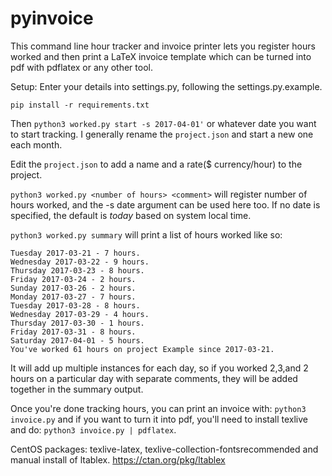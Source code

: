 # pyinvoice

This command line hour tracker and invoice printer lets you register hours worked and then print a LaTeX invoice template which can be turned into pdf with pdflatex or any other tool.

Setup:
Enter your details into settings.py, following the settings.py.example.

`pip install -r requirements.txt`

Then `python3 worked.py start -s 2017-04-01'` or whatever date you want to start tracking. I generally rename the `project.json` and start a new one each month.

Edit the `project.json` to add a name and a rate($ currency/hour) to the project.

`python3 worked.py <number of hours> <comment>` will register number of hours worked, and the -s date argument can be used here too. If no date is specified, the default is *today* based on system local time.

`python3 worked.py summary` will print a list of hours worked like so:

`Tuesday 2017-03-21 - 7 hours.`  
`Wednesday 2017-03-22 - 9 hours.`  
`Thursday 2017-03-23 - 8 hours.`  
`Friday 2017-03-24 - 2 hours.`  
`Sunday 2017-03-26 - 2 hours.`  
`Monday 2017-03-27 - 7 hours.`  
`Tuesday 2017-03-28 - 8 hours.`  
`Wednesday 2017-03-29 - 4 hours.`  
`Thursday 2017-03-30 - 1 hours.`  
`Friday 2017-03-31 - 8 hours.`  
`Saturday 2017-04-01 - 5 hours.`  
`You've worked 61 hours on project Example since 2017-03-21.`  

It will add up multiple instances for each day, so if you worked 2,3,and 2 hours on a particular day with separate comments, they will be added together in the summary output.

Once you're done tracking hours, you can print an invoice with:
`python3 invoice.py` and if you want to turn it into pdf, you'll need to install texlive and do:
`python3 invoice.py | pdflatex`.

CentOS packages: texlive-latex, texlive-collection-fontsrecommended and manual install of ltablex.
https://ctan.org/pkg/ltablex
